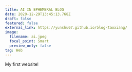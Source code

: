 ```yaml
---
title: AI IN EPHEMERAL BLOG
date: 2020-12-29T13:45:13.768Z
draft: false
featured: false
external_link: https://yunshu67.github.io/blog-taoxiang/
image:
  filename: ai.jpeg
  focal_point: Smart
  preview_only: false
tag: Web
---
```

My first website!
